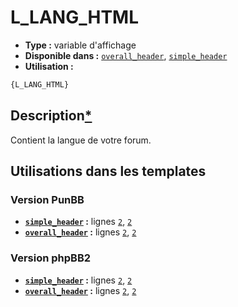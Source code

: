 # L_LANG_HTML
* __Type :__ variable d'affichage
* __Disponible dans :__ [`overall_header`](../tpl/var/overall_header.md), [`simple_header`](../tpl/var/simple_header.md)
* __Utilisation :__

```html
{L_LANG_HTML}
```

## Description[*](https://fa-tvars.appspot.com/var/L_LANG_HTML)
Contient la langue de votre forum.

## Utilisations dans les templates

### Version PunBB
* __[`simple_header`](../tpl/var/simple_header.md#readme) :__ lignes [`2`](../tpl/src/punbb/simple_header.tpl#L2), [`2`](../tpl/src/punbb/simple_header.tpl#L2)
* __[`overall_header`](../tpl/var/overall_header.md#readme) :__ lignes [`2`](../tpl/src/punbb/overall_header.tpl#L2), [`2`](../tpl/src/punbb/overall_header.tpl#L2)

### Version phpBB2
* __[`simple_header`](../tpl/var/simple_header.md#readme) :__ lignes [`2`](../tpl/src/subsilver/simple_header.tpl#L2), [`2`](../tpl/src/subsilver/simple_header.tpl#L2)
* __[`overall_header`](../tpl/var/overall_header.md#readme) :__ lignes [`2`](../tpl/src/subsilver/overall_header.tpl#L2), [`2`](../tpl/src/subsilver/overall_header.tpl#L2)